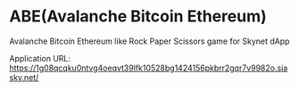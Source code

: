 # ABE(Avalanche Bitcoin Ethereum)
Avalanche Bitcoin Ethereum like Rock Paper Scissors game for Skynet dApp

Application URL: https://1g08qcqku0ntvg4oeqvt39lfk10528bg1424156pkbrr2gqr7v9982o.siasky.net/

